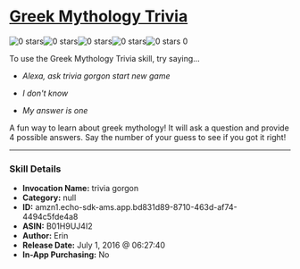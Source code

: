# [Greek Mythology Trivia](http://alexa.amazon.com/#skills/amzn1.echo-sdk-ams.app.bd831d89-8710-463d-af74-4494c5fde4a8)
![0 stars](../../images/ic_star_border_black_18dp_1x.png)![0 stars](../../images/ic_star_border_black_18dp_1x.png)![0 stars](../../images/ic_star_border_black_18dp_1x.png)![0 stars](../../images/ic_star_border_black_18dp_1x.png)![0 stars](../../images/ic_star_border_black_18dp_1x.png) 0

To use the Greek Mythology Trivia skill, try saying...

* *Alexa, ask trivia gorgon start new game*

* *I don't know*

* *My answer is one*

A fun way to learn about greek mythology! It will ask a question and provide 4 possible answers. Say the number of your guess to see if you got it right!

***

### Skill Details

* **Invocation Name:** trivia gorgon
* **Category:** null
* **ID:** amzn1.echo-sdk-ams.app.bd831d89-8710-463d-af74-4494c5fde4a8
* **ASIN:** B01H9UJ4I2
* **Author:** Erin
* **Release Date:** July 1, 2016 @ 06:27:40
* **In-App Purchasing:** No
